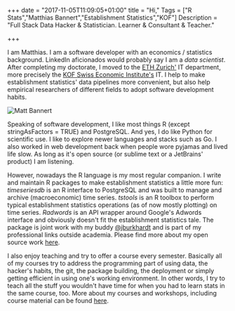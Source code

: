 +++
date = "2017-11-05T11:09:05+01:00"
title = "Hi,"
Tags = ["R Stats","Matthias Bannert","Establishment Statistics","KOF"]
Description = "Full Stack Data Hacker & Statistician. Learner & Consultant & Teacher."

+++




I am Matthias. I am a software developer with an economics / statistics background.
LinkedIn aficionados would probably say I am a *data scientist*. After completing my doctorate, I moved to the [ETH Zurich'](https://www.ethz.ch) IT department, more precisely the [KOF Swiss Economic Institute's](https://kof.ethz.ch) IT. I help to make establishment statistics' data pipelines more convenient, but also help empirical researchers of different fields to adopt software development habits.

![Matt Bannert](/images/mattbannert.jpg)

Speaking of software development, I like most things R (except stringAsFactors = TRUE) and PostgreSQL. And yes, I do like Python for scientific use. I like to explore newer languages and stacks such as Go. I also worked in web development back when people wore pyjamas and lived life slow. As long as it's open source (or sublime text or a JetBrains' product) I am listening.

However, nowadays the R language is my most regular companion. I write and maintain R packages to make establishment statistics a little more fun: *timeseriesdb* is an R interface to PostgreSQL and was built to manage and archive (macroeconomic) time series. *tstools* is an R toolbox to perform typical establishment statistics operations (as of now mostly plotting) on time series. *Radwords* is an API wrapper around Google's Adwords interface and obviously doesn't fit the establishment statistics tale. The package is joint work with my buddy [@jburkhardt](https://github.com/jburkhardt/Radwords) and is part of my professional links outside academia. Please find more about my open source work [here](software).

I also enjoy teaching and try to offer a course every semester. Basically all of my courses try to address the programming part of using data, the hacker's habits, the git, the package building, the deployment or simply getting efficient in using one's working environment. In other words, I try to teach all the stuff you wouldn't have time for when you had to learn stats in the same course, too. More about my courses and workshops, including course material can be found [here](teaching).  
